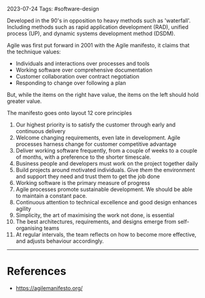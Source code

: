 2023-07-24
Tags: #software-design 

Developed in the 90's in opposition to heavy methods such as 'waterfall'. Including methods such as rapid application development (RAD), unified process (UP), and dynamic systems development method (DSDM).

Agile was first put forward in 2001 with the Agile manifesto, it claims that the technique values:
- Individuals and interactions over processes and tools
- Working software over comprehensive documentation
- Customer collaboration over contract negotiation
- Responding to change over following a plan

But, while the items on the right have value, the items on the left should hold greater value.

The manifesto goes onto layout 12 core principles

1. Our highest priority is to satisfy the customer through early and continuous delivery
2. Welcome changing requirements, even late in development. Agile processes harness change for customer competitive advantage
3. Deliver working software frequently, from a couple of weeks to a couple of months, with a preference to the shorter timescale.
4. Business people and developers must work on the project together daily
5. Build projects around motivated individuals. Give *them* the environment and support they need and trust them to get the job done
6. Working software is the primary measure of progress
7. Agile processes promote sustainable development. We should be able to maintain a constant pace.
8. Continuous attention to technical excellence and good design enhances agility
9. Simplicity, the art of maximising the work not done, is essential
10. The best architectures, requirements, and designs emerge from self-organising teams
11. At regular intervals, the team reflects on how to become more effective, and adjusts behaviour accordingly.




---
# References
- https://agilemanifesto.org/